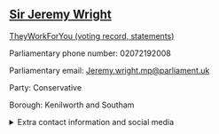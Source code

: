## <a href="https://members.parliament.uk/member/1560/contact">Sir Jeremy Wright</a>

<a href="https://www.theyworkforyou.com/mp/11791/jeremy_wright/kenilworth_and_southam">TheyWorkForYou (voting record, statements)</a> 

Parliamentary phone number: 02072192008 

Parliamentary email: Jeremy.wright.mp@parliament.uk 

Party: Conservative 

Borough: Kenilworth and Southam 

<details><summary>Extra contact information and social media</summary> 
<li>Website: http://www.jeremywright.org.uk/</li>
<li>Twitter:</li>
<li>Constituency office phone number: 01926853650</li>
<li>Constituency office email: jeremy@jeremywright.org.uk</li>
<li>Facebook: https://www.facebook.com/JeremyWrightMP/</li>
<li>Instagram:</li>
<li>Youtube:</li>
<li>Linkedin:</li>
<li>Government department phone number:</li>
<li>Government department email:</li>
<li>Threads:</li>
<li>Party office phone number:</li>
<li>Party office email:</li>
<li>Tiktok:</li>
</details>